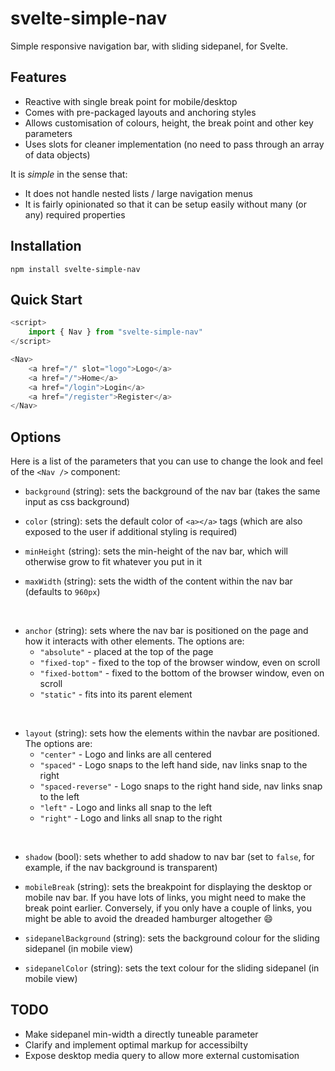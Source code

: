 # svelte-simple-nav

Simple responsive navigation bar, with sliding sidepanel, for Svelte.

## Features

- Reactive with single break point for mobile/desktop
- Comes with pre-packaged layouts and anchoring styles
- Allows customisation of colours, height, the break point and other key parameters
- Uses slots for cleaner implementation (no need to pass through an array of data objects)

It is *simple* in the sense that:
- It does not handle nested lists / large navigation menus
- It is fairly opinionated so that it can be setup easily without many (or any) required properties

## Installation

```shell
npm install svelte-simple-nav
```

## Quick Start

```js
<script>
    import { Nav } from "svelte-simple-nav"
</script>

<Nav>
    <a href="/" slot="logo">Logo</a>
    <a href="/">Home</a>
    <a href="/login">Login</a>
    <a href="/register">Register</a>
</Nav>
```

## Options

Here is a list of the parameters that you can use to change the look and feel of the `<Nav />` component:

- `background` (string): sets the background of the nav bar (takes the same input as css background)

- `color` (string): sets the default color of `<a></a>` tags (which are also exposed to the user if additional styling is required)

- `minHeight` (string): sets the min-height of the nav bar, which will otherwise grow to fit whatever you put in it

- `maxWidth` (string): sets the width of the content within the nav bar (defaults to `960px`)

<br> 

- `anchor` (string): sets where the nav bar is positioned on the page and how it interacts with other elements. The options are:
    - `"absolute"` - placed at the top of the page
    - `"fixed-top"` - fixed to the top of the browser window, even on scroll
    - `"fixed-bottom"` - fixed to the bottom of the browser window, even on scroll
    - `"static"` - fits into its parent element

<br> 

- `layout` (string): sets how the elements within the navbar are positioned. The options are:
    - `"center"` - Logo and links are all centered
    - `"spaced"` - Logo snaps to the left hand side, nav links snap to the right
    - `"spaced-reverse"` - Logo snaps to the right hand side, nav links snap to the left
    - `"left"` - Logo and links all snap to the left
    - `"right"` - Logo and links all snap to the right

<br> 

- `shadow` (bool): sets whether to add shadow to nav bar (set to `false`, for example, if the nav background is transparent)

- `mobileBreak` (string): sets the breakpoint for displaying the desktop or mobile nav bar. If you have lots of links, you might need to make the break point earlier. Conversely, if you only have a couple of links, you might be able to avoid the dreaded hamburger altogether :smile: 

- `sidepanelBackground` (string): sets the background colour for the sliding sidepanel (in mobile view)

- `sidepanelColor` (string): sets the text colour for the sliding sidepanel (in mobile view)

## TODO
- Make sidepanel min-width a directly tuneable parameter
- Clarify and implement optimal markup for accessibilty
- Expose desktop media query to allow more external customisation
